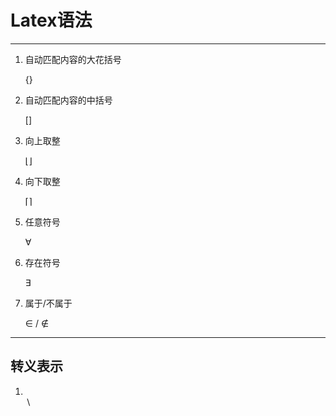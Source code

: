 # Latex语法

---

1. 自动匹配内容的大花括号

   $\left\{   \right\}$

2. 自动匹配内容的中括号

    $\left[   \right]$

3. 向上取整

    $\left \lfloor \right\rfloor$

4. 向下取整

    $\left\lceil  \right\rceil$

5. 任意符号

    $\forall$

6. 存在符号

    $\exists$
7. 属于/不属于

   $\in$  /  $\notin$

---

## 转义表示

1. \
    $\backslash$
